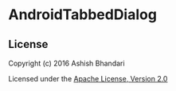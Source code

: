 # AndroidTabbedDialog



## License
Copyright (c) 2016 Ashish Bhandari

Licensed under the [Apache License, Version 2.0](http://www.apache.org/licenses/LICENSE-2.0.html)
